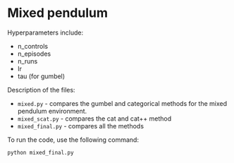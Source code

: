 # Mixed pendulum

Hyperparameters include:
- n_controls
- n_episodes
- n_runs
- lr
- tau (for gumbel)

Description of the files:
- `mixed.py` - compares the gumbel and categorical methods for the mixed pendulum environment.
- `mixed_scat.py` - compares the cat and cat++ method
- `mixed_final.py` - compares all the methods

To run the code, use the following command:
```bash
python mixed_final.py
```